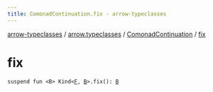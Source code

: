 ```yaml
---
title: ComonadContinuation.fix - arrow-typeclasses
---
```


[arrow-typeclasses](../../index.html) / [arrow.typeclasses](../index.html) / [ComonadContinuation](index.html) / [fix](./fix.html)

# fix

`suspend fun <B> Kind<`[`F`](index.html#F)`, `[`B`](fix.html#B)`>.fix(): `[`B`](fix.html#B)